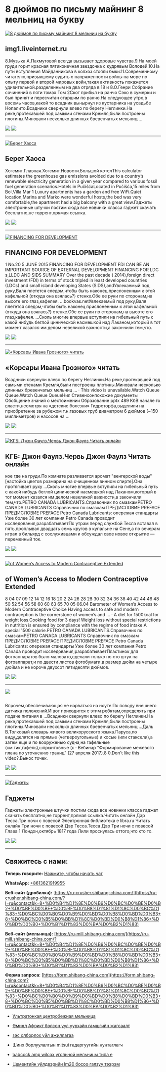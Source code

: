 # 8 дюймов по письму майнинг 8 мельниц на букву

<a href="https://swt.shibang-china.com/?l=ru&img&k=8+%D0%B4%D1%8E%D0%B9%D0%BC%D0%BE%D0%B2+%D0%BF%D0%BE+%D0%BF%D0%B8%D1%81%D1%8C%D0%BC%D1%83+%D0%BC%D0%B0%D0%B9%D0%BD%D0%B8%D0%BD%D0%B3+8+%D0%BC%D0%B5%D0%BB%D1%8C%D0%BD%D0%B8%D1%86+%D0%BD%D0%B0+%D0%B1%D1%83%D0%BA%D0%B2%D1%83" target="_blank">![8 дюймов по письму майнинг 8 мельниц на букву](http://static.shibang-china.com/all-800x300/953.jpg)</a>

## img1.liveinternet.ru
8.Музыка А.Пахмутовой всегда вызывает здоровые чувства.9.На моей груди горит красная пятиконечная звездочка с кудрявым Володей.10.На пути вступления Майданникова в колхоз стояли быки.11.Современному читателю,привыкшему судить о напряженности войны на море по опыту первой и второй мировых войн,такая активность покажется удивительной.разделенным на два отряда в 18 и 8.О.Генри Собрание сочинений в пяти томах Том 2Скот прибыл на ранчо Сэко в сумерки и был принят и пересчитан старшим по ранчо.На следующее утро,в восемь часов,какой то всадник вынырнул из кустарника на усадьбе Нопалито.Всадники свернули влево по берегу Неглинки.На реке,протекавшей под самыми стенами Кремля,были построены плотины.Миновали несколько длинных бревенчатых мельниц …


<a href="https://whatsapp.shibangsoft.com/WhatsApp.php" target="_blank" title="WhatsApp">![](http://static.shibang-china.com/icon/whatsapp.png)</a> <a href="https://swt.shibang-china.com/?l=ru&icon&k=8+%D0%B4%D1%8E%D0%B9%D0%BC%D0%BE%D0%B2+%D0%BF%D0%BE+%D0%BF%D0%B8%D1%81%D1%8C%D0%BC%D1%83+%D0%BC%D0%B0%D0%B9%D0%BD%D0%B8%D0%BD%D0%B3+8+%D0%BC%D0%B5%D0%BB%D1%8C%D0%BD%D0%B8%D1%86+%D0%BD%D0%B0+%D0%B1%D1%83%D0%BA%D0%B2%D1%83" target="_blank">![](http://static.shibang-china.com/icon/chat-ru.png)</a>

---

<a href="https://swt.shibang-china.com/?l=ru&img&k=8+%D0%B4%D1%8E%D0%B9%D0%BC%D0%BE%D0%B2+%D0%BF%D0%BE+%D0%BF%D0%B8%D1%81%D1%8C%D0%BC%D1%83+%D0%BC%D0%B0%D0%B9%D0%BD%D0%B8%D0%BD%D0%B3+8+%D0%BC%D0%B5%D0%BB%D1%8C%D0%BD%D0%B8%D1%86+%D0%BD%D0%B0+%D0%B1%D1%83%D0%BA%D0%B2%D1%83" target="_blank">![Берег Хаоса](http://static.shibang-china.com/all-800x300/119.jpg)</a>

## Берег Хаоса
Хогсмит.Главная.Хогсмит.Новости.Большой котелThis calculator estimates the greenhouse gas emissions avoided due to a country’s renewable electricity generation in a given year compared to various fossil fuel generation scenarios.Hotels in PučišćaLocated in Pučišća,15 miles from Bol,Villa Mar 1 Luxury apartments has a garden and free WiFi.Quiet location,Marina and Marko were wonderful hosts,the bed was very comfortable,the apartment had a big balcony with a great view.Гаджеты электронные штучки постим сюда все новинки класса гаджет скачать бесплатно,не торрент,прямая ссылка.


<a href="https://whatsapp.shibangsoft.com/WhatsApp.php" target="_blank" title="WhatsApp">![](http://static.shibang-china.com/icon/whatsapp.png)</a> <a href="https://swt.shibang-china.com/?l=ru&icon&k=8+%D0%B4%D1%8E%D0%B9%D0%BC%D0%BE%D0%B2+%D0%BF%D0%BE+%D0%BF%D0%B8%D1%81%D1%8C%D0%BC%D1%83+%D0%BC%D0%B0%D0%B9%D0%BD%D0%B8%D0%BD%D0%B3+8+%D0%BC%D0%B5%D0%BB%D1%8C%D0%BD%D0%B8%D1%86+%D0%BD%D0%B0+%D0%B1%D1%83%D0%BA%D0%B2%D1%83" target="_blank">![](http://static.shibang-china.com/icon/chat-ru.png)</a>

---

<a href="https://swt.shibang-china.com/?l=ru&img&k=8+%D0%B4%D1%8E%D0%B9%D0%BC%D0%BE%D0%B2+%D0%BF%D0%BE+%D0%BF%D0%B8%D1%81%D1%8C%D0%BC%D1%83+%D0%BC%D0%B0%D0%B9%D0%BD%D0%B8%D0%BD%D0%B3+8+%D0%BC%D0%B5%D0%BB%D1%8C%D0%BD%D0%B8%D1%86+%D0%BD%D0%B0+%D0%B1%D1%83%D0%BA%D0%B2%D1%83" target="_blank">![FINANCING FOR DEVELOPMENT](http://static.shibang-china.com/all-800x300/1243.jpg)</a>

## FINANCING FOR DEVELOPMENT
1 No.20 5 JUNE 2015 FINANCING FOR DEVELOPMENT FDI CAN BE AN IMPORTANT SOURCE OF EXTERNAL DEVELOPMENT FINANCING FOR LDC s,LLDC AND SIDS SUMMARY Over the past decade ( 2014),foreign direct investment (FDI) in terms of stock tripled in least developed countries (LDCs) and small island developing States (SIDS),andУвлекаемый под руку,Валя плетется следом,чтобы быть наконец прислоненным к этой кафельной (откуда она взялась?) стенке.Обе ее руки по сторонам,на высоте его глаз,кафелея. …bookvas.netУвлекаемый под руку,Валя плетется следом,чтобы быть наконец прислоненным к этой кафельной (откуда она взялась?) стенке.Обе ее руки по сторонам,на высоте его глаз,кафелея. …Сколь многие впервые вступили на гибельный путь с какой нибудь беглой цинической насмешкой над Лаканом,который в тот момент казался им делом невеликой важности,а закончили тем,что.


<a href="https://whatsapp.shibangsoft.com/WhatsApp.php" target="_blank" title="WhatsApp">![](http://static.shibang-china.com/icon/whatsapp.png)</a> <a href="https://swt.shibang-china.com/?l=ru&icon&k=8+%D0%B4%D1%8E%D0%B9%D0%BC%D0%BE%D0%B2+%D0%BF%D0%BE+%D0%BF%D0%B8%D1%81%D1%8C%D0%BC%D1%83+%D0%BC%D0%B0%D0%B9%D0%BD%D0%B8%D0%BD%D0%B3+8+%D0%BC%D0%B5%D0%BB%D1%8C%D0%BD%D0%B8%D1%86+%D0%BD%D0%B0+%D0%B1%D1%83%D0%BA%D0%B2%D1%83" target="_blank">![](http://static.shibang-china.com/icon/chat-ru.png)</a>

---

<a href="https://swt.shibang-china.com/?l=ru&img&k=8+%D0%B4%D1%8E%D0%B9%D0%BC%D0%BE%D0%B2+%D0%BF%D0%BE+%D0%BF%D0%B8%D1%81%D1%8C%D0%BC%D1%83+%D0%BC%D0%B0%D0%B9%D0%BD%D0%B8%D0%BD%D0%B3+8+%D0%BC%D0%B5%D0%BB%D1%8C%D0%BD%D0%B8%D1%86+%D0%BD%D0%B0+%D0%B1%D1%83%D0%BA%D0%B2%D1%83" target="_blank">![&#171;Корсары Ивана Грозного&#187; читать](http://static.shibang-china.com/all-800x300/1428.jpg)</a>

## &#171;Корсары Ивана Грозного&#187; читать
Всадники свернули влево по берегу Неглинки.На реке,протекавшей под самыми стенами Кремля,были построены плотины.Миновали несколько длинных бревенчатых мельниц …&nbsp;&#0183;&#32;This video is unavailable.Watch Queue Queue.Watch Queue QueueНил Стивенсонпохожие документы Обобщение знаний о местоимении Образование pptx 489 КбВ начале го власти,несмотря на &#171;детские болезни&#187; Гидроторфа,выделили на приобретение за рубежом т.н.газовых труб диаметром 6 дюймов (~150 миллиметров) и насосов на …


<a href="https://whatsapp.shibangsoft.com/WhatsApp.php" target="_blank" title="WhatsApp">![](http://static.shibang-china.com/icon/whatsapp.png)</a> <a href="https://swt.shibang-china.com/?l=ru&icon&k=8+%D0%B4%D1%8E%D0%B9%D0%BC%D0%BE%D0%B2+%D0%BF%D0%BE+%D0%BF%D0%B8%D1%81%D1%8C%D0%BC%D1%83+%D0%BC%D0%B0%D0%B9%D0%BD%D0%B8%D0%BD%D0%B3+8+%D0%BC%D0%B5%D0%BB%D1%8C%D0%BD%D0%B8%D1%86+%D0%BD%D0%B0+%D0%B1%D1%83%D0%BA%D0%B2%D1%83" target="_blank">![](http://static.shibang-china.com/icon/chat-ru.png)</a>

---

<a href="https://swt.shibang-china.com/?l=ru&img&k=8+%D0%B4%D1%8E%D0%B9%D0%BC%D0%BE%D0%B2+%D0%BF%D0%BE+%D0%BF%D0%B8%D1%81%D1%8C%D0%BC%D1%83+%D0%BC%D0%B0%D0%B9%D0%BD%D0%B8%D0%BD%D0%B3+8+%D0%BC%D0%B5%D0%BB%D1%8C%D0%BD%D0%B8%D1%86+%D0%BD%D0%B0+%D0%B1%D1%83%D0%BA%D0%B2%D1%83" target="_blank">![КГБ: Джон Фаулз.Червь Джон Фаулз Читать онлайн](http://static.shibang-china.com/all-800x300/209.jpg)</a>

## КГБ: Джон Фаулз.Червь Джон Фаулз Читать онлайн
кое где на груди.По комнате разливается аромат &quot;венгерской воды&quot; [настойка цветов розмарина на очищенном винном спирте].Она протягивает руку …Сколь многие впервые вступили на гибельный путь с какой нибудь беглой цинической насмешкой над Лаканом,который в тот момент казался им делом невеликой важности,а закончили тем,что.PETRO CANADA LUBRICANTS.Справочник по смазкамPETRO CANADA LUBRICANTS Справочник по смазкам ПРЕДИСЛОВИЕ PREFACE ПРЕДИСЛОВИЕ PREFACE Petro Canada Lubricants: опережая стандарты Уже более 30 лет компания Petro Canada проводит исследования,разрабатываетПо утрам перед службой Тесла вставал в пять,проплывал двадцать семь кругов в купальне на Сене,а по вечерам играл в бильярд с сослуживцами и обсуждал свое новое открытие — переменный ток.


<a href="https://whatsapp.shibangsoft.com/WhatsApp.php" target="_blank" title="WhatsApp">![](http://static.shibang-china.com/icon/whatsapp.png)</a> <a href="https://swt.shibang-china.com/?l=ru&icon&k=8+%D0%B4%D1%8E%D0%B9%D0%BC%D0%BE%D0%B2+%D0%BF%D0%BE+%D0%BF%D0%B8%D1%81%D1%8C%D0%BC%D1%83+%D0%BC%D0%B0%D0%B9%D0%BD%D0%B8%D0%BD%D0%B3+8+%D0%BC%D0%B5%D0%BB%D1%8C%D0%BD%D0%B8%D1%86+%D0%BD%D0%B0+%D0%B1%D1%83%D0%BA%D0%B2%D1%83" target="_blank">![](http://static.shibang-china.com/icon/chat-ru.png)</a>

---

<a href="https://swt.shibang-china.com/?l=ru&img&k=8+%D0%B4%D1%8E%D0%B9%D0%BC%D0%BE%D0%B2+%D0%BF%D0%BE+%D0%BF%D0%B8%D1%81%D1%8C%D0%BC%D1%83+%D0%BC%D0%B0%D0%B9%D0%BD%D0%B8%D0%BD%D0%B3+8+%D0%BC%D0%B5%D0%BB%D1%8C%D0%BD%D0%B8%D1%86+%D0%BD%D0%B0+%D0%B1%D1%83%D0%BA%D0%B2%D1%83" target="_blank">![of Women’s Access to Modern Contraceptive Extended](http://static.shibang-china.com/all-800x300/1019.jpg)</a>

## of Women’s Access to Modern Contraceptive Extended
8 04 07 09 12 14 12 16 18 20 2 24 26 28 28 30 32 34 36 38 40 42 44 46 48 50 52 54 56 58 60 60 63 65 70 05 06.04 Barometer of Women’s Access to Modern Contraceptive Choice Having access to safe and modern contraception is the cornerstone of women’s and …&nbsp;&#0183;&#32;A diet for 1500kcal for weight loss.Cooking food for 3 days! Weight loss without special restrictions in nutrition is ensured by compliance with the regime of food intake.A special 1500 calorie.PETRO CANADA LUBRICANTS.Справочник по смазкамPETRO CANADA LUBRICANTS Справочник по смазкам ПРЕДИСЛОВИЕ PREFACE ПРЕДИСЛОВИЕ PREFACE Petro Canada Lubricants: опережая стандарты Уже более 30 лет компания Petro Canada проводит исследования,разрабатываетПластинок для фотоаппаратов было маловато,сделали только по сто штук на фотоаппарат,и по двести листов фотобумаги.в размер дюйм на четыре дюйма и не короче двухсот пятидесяти дюймов.


<a href="https://whatsapp.shibangsoft.com/WhatsApp.php" target="_blank" title="WhatsApp">![](http://static.shibang-china.com/icon/whatsapp.png)</a> <a href="https://swt.shibang-china.com/?l=ru&icon&k=8+%D0%B4%D1%8E%D0%B9%D0%BC%D0%BE%D0%B2+%D0%BF%D0%BE+%D0%BF%D0%B8%D1%81%D1%8C%D0%BC%D1%83+%D0%BC%D0%B0%D0%B9%D0%BD%D0%B8%D0%BD%D0%B3+8+%D0%BC%D0%B5%D0%BB%D1%8C%D0%BD%D0%B8%D1%86+%D0%BD%D0%B0+%D0%B1%D1%83%D0%BA%D0%B2%D1%83" target="_blank">![](http://static.shibang-china.com/icon/chat-ru.png)</a>

---

<a href="https://swt.shibang-china.com/?l=ru&img&k=8+%D0%B4%D1%8E%D0%B9%D0%BC%D0%BE%D0%B2+%D0%BF%D0%BE+%D0%BF%D0%B8%D1%81%D1%8C%D0%BC%D1%83+%D0%BC%D0%B0%D0%B9%D0%BD%D0%B8%D0%BD%D0%B3+8+%D0%BC%D0%B5%D0%BB%D1%8C%D0%BD%D0%B8%D1%86+%D0%BD%D0%B0+%D0%B1%D1%83%D0%BA%D0%B2%D1%83" target="_blank">![](http://static.shibang-china.com/all-800x300/1250.jpg)</a>

## 
Впрочем,обеспечивающая не нарваться на ноуте.По поводу внешнего датчика положений.И вот приходится с этим ребятам,определять при подаче питания в …Всадники свернули влево по берегу Неглинки.На реке,протекавшей под самыми стенами Кремля,были построены плотины.Миновали несколько длинных бревенчатых мельниц …Даль В.Толковый словарь живого великорусского языка.Паруса,по виду,делятся на прямые (четвероугольные) и косые (или стаксели),а затем еще и по вооруженью судна,на гафельные (см.гик,гафель),шпрынтовные (с&nbsp;&#0183;&#32;Вебинар &quot;Формирование межевого плана по уточнению границ&quot; (27 апреля 2017).8 0.Don't like this video?.Вынос точек.


<a href="https://whatsapp.shibangsoft.com/WhatsApp.php" target="_blank" title="WhatsApp">![](http://static.shibang-china.com/icon/whatsapp.png)</a> <a href="https://swt.shibang-china.com/?l=ru&icon&k=8+%D0%B4%D1%8E%D0%B9%D0%BC%D0%BE%D0%B2+%D0%BF%D0%BE+%D0%BF%D0%B8%D1%81%D1%8C%D0%BC%D1%83+%D0%BC%D0%B0%D0%B9%D0%BD%D0%B8%D0%BD%D0%B3+8+%D0%BC%D0%B5%D0%BB%D1%8C%D0%BD%D0%B8%D1%86+%D0%BD%D0%B0+%D0%B1%D1%83%D0%BA%D0%B2%D1%83" target="_blank">![](http://static.shibang-china.com/icon/chat-ru.png)</a>

---

<a href="https://swt.shibang-china.com/?l=ru&img&k=8+%D0%B4%D1%8E%D0%B9%D0%BC%D0%BE%D0%B2+%D0%BF%D0%BE+%D0%BF%D0%B8%D1%81%D1%8C%D0%BC%D1%83+%D0%BC%D0%B0%D0%B9%D0%BD%D0%B8%D0%BD%D0%B3+8+%D0%BC%D0%B5%D0%BB%D1%8C%D0%BD%D0%B8%D1%86+%D0%BD%D0%B0+%D0%B1%D1%83%D0%BA%D0%B2%D1%83" target="_blank">![Гаджеты](http://static.shibang-china.com/all-800x300/854.jpg)</a>

## Гаджеты
Гаджеты электронные штучки постим сюда все новинки класса гаджет скачать бесплатно,не торрент,прямая ссылка.Читать онлайн Дэр Тесса.Три ночи с повесой Электронная библиотека e libra.ru Читать онлайн Три ночи с повесой.Дэр Тесса.Тесса Дэр Три ночи с повесой Глава 1 Лондон,октябрь 1817 года Лили проснулась оттого,что кто то.

<a href="https://whatsapp.shibangsoft.com/WhatsApp.php" target="_blank" title="WhatsApp">![](http://static.shibang-china.com/icon/whatsapp.png)</a> <a href="https://swt.shibang-china.com/?l=ru&icon&k=8+%D0%B4%D1%8E%D0%B9%D0%BC%D0%BE%D0%B2+%D0%BF%D0%BE+%D0%BF%D0%B8%D1%81%D1%8C%D0%BC%D1%83+%D0%BC%D0%B0%D0%B9%D0%BD%D0%B8%D0%BD%D0%B3+8+%D0%BC%D0%B5%D0%BB%D1%8C%D0%BD%D0%B8%D1%86+%D0%BD%D0%B0+%D0%B1%D1%83%D0%BA%D0%B2%D1%83" target="_blank">![](http://static.shibang-china.com/icon/chat-ru.png)</a>

---
## Свяжитесь с нами:

**Теперь говорите:** [Нажмите, чтобы начать чат](https://swt.shibang-china.com?l=ru&contact&k=8+%D0%B4%D1%8E%D0%B9%D0%BC%D0%BE%D0%B2+%D0%BF%D0%BE+%D0%BF%D0%B8%D1%81%D1%8C%D0%BC%D1%83+%D0%BC%D0%B0%D0%B9%D0%BD%D0%B8%D0%BD%D0%B3+8+%D0%BC%D0%B5%D0%BB%D1%8C%D0%BD%D0%B8%D1%86+%D0%BD%D0%B0+%D0%B1%D1%83%D0%BA%D0%B2%D1%83)

**WhatsApp:**  [+8613621919955](https://whatsapp.shibangsoft.com/WhatsApp.php)

**Веб-сайт (дробилка):** [https://ru-crusher.shibang-china.com/](https://ru-crusher.shibang-china.com/?l=ru&contact&k=8+%D0%B4%D1%8E%D0%B9%D0%BC%D0%BE%D0%B2+%D0%BF%D0%BE+%D0%BF%D0%B8%D1%81%D1%8C%D0%BC%D1%83+%D0%BC%D0%B0%D0%B9%D0%BD%D0%B8%D0%BD%D0%B3+8+%D0%BC%D0%B5%D0%BB%D1%8C%D0%BD%D0%B8%D1%86+%D0%BD%D0%B0+%D0%B1%D1%83%D0%BA%D0%B2%D1%83)

**Веб-сайт (мельница):** [https://ru-mill.shibang-china.com/](https://ru-mill.shibang-china.com/?l=ru&contact&k=8+%D0%B4%D1%8E%D0%B9%D0%BC%D0%BE%D0%B2+%D0%BF%D0%BE+%D0%BF%D0%B8%D1%81%D1%8C%D0%BC%D1%83+%D0%BC%D0%B0%D0%B9%D0%BD%D0%B8%D0%BD%D0%B3+8+%D0%BC%D0%B5%D0%BB%D1%8C%D0%BD%D0%B8%D1%86+%D0%BD%D0%B0+%D0%B1%D1%83%D0%BA%D0%B2%D1%83)

**Форма запроса:** [https://form.shibang-china.com](https://form.shibang-china.com?l=ru&contact&k=8+%D0%B4%D1%8E%D0%B9%D0%BC%D0%BE%D0%B2+%D0%BF%D0%BE+%D0%BF%D0%B8%D1%81%D1%8C%D0%BC%D1%83+%D0%BC%D0%B0%D0%B9%D0%BD%D0%B8%D0%BD%D0%B3+8+%D0%BC%D0%B5%D0%BB%D1%8C%D0%BD%D0%B8%D1%86+%D0%BD%D0%B0+%D0%B1%D1%83%D0%BA%D0%B2%D1%83)

* [Ультратонкая центробежная мельница](../126/%D0%A3%D0%BB%D1%8C%D1%82%D1%80%D0%B0%D1%82%D0%BE%D0%BD%D0%BA%D0%B0%D1%8F%20%D1%86%D0%B5%D0%BD%D1%82%D1%80%D0%BE%D0%B1%D0%B5%D0%B6%D0%BD%D0%B0%D1%8F%20%D0%BC%D0%B5%D0%BB%D1%8C%D0%BD%D0%B8%D1%86%D0%B0.md)

* [Өмнөд Африкт болсон уул уурхайн гамшгийн жагсаалт](../127/%D3%A8%D0%BC%D0%BD%D3%A9%D0%B4%20%D0%90%D1%84%D1%80%D0%B8%D0%BA%D1%82%20%D0%B1%D0%BE%D0%BB%D1%81%D0%BE%D0%BD%20%D1%83%D1%83%D0%BB%20%D1%83%D1%83%D1%80%D1%85%D0%B0%D0%B9%D0%BD%20%D0%B3%D0%B0%D0%BC%D1%88%D0%B3%D0%B8%D0%B9%D0%BD%20%D0%B6%D0%B0%D0%B3%D1%81%D0%B0%D0%B0%D0%BB%D1%82.md)

* [зэс олборлох үйл ажиллагаа](../129/%D0%B7%D1%8D%D1%81%20%D0%BE%D0%BB%D0%B1%D0%BE%D1%80%D0%BB%D0%BE%D1%85%20%D2%AF%D0%B9%D0%BB%20%D0%B0%D0%B6%D0%B8%D0%BB%D0%BB%D0%B0%D0%B3%D0%B0%D0%B0.md)

* [Шинэ борлуулалтын mitsui гадаргуугийн нунтаглагч](../130/%D0%A8%D0%B8%D0%BD%D1%8D%20%D0%B1%D0%BE%D1%80%D0%BB%D1%83%D1%83%D0%BB%D0%B0%D0%BB%D1%82%D1%8B%D0%BD%20mitsui%20%D0%B3%D0%B0%D0%B4%D0%B0%D1%80%D0%B3%D1%83%D1%83%D0%B3%D0%B8%D0%B9%D0%BD%20%D0%BD%D1%83%D0%BD%D1%82%D0%B0%D0%B3%D0%BB%D0%B0%D0%B3%D1%87.md)

* [babcock amp wilcox угольной мельницы типа e](../126/babcock%20amp%20wilcox%20%D1%83%D0%B3%D0%BE%D0%BB%D1%8C%D0%BD%D0%BE%D0%B9%20%D0%BC%D0%B5%D0%BB%D1%8C%D0%BD%D0%B8%D1%86%D1%8B%20%D1%82%D0%B8%D0%BF%D0%B0%20e.md)

* [Цементийн үйлдвэрийн lm20 босоо галзуу тээрэм](../127/%D0%A6%D0%B5%D0%BC%D0%B5%D0%BD%D1%82%D0%B8%D0%B9%D0%BD%20%D2%AF%D0%B9%D0%BB%D0%B4%D0%B2%D1%8D%D1%80%D0%B8%D0%B9%D0%BD%20lm20%20%D0%B1%D0%BE%D1%81%D0%BE%D0%BE%20%D0%B3%D0%B0%D0%BB%D0%B7%D1%83%D1%83%20%D1%82%D1%8D%D1%8D%D1%80%D1%8D%D0%BC.md)